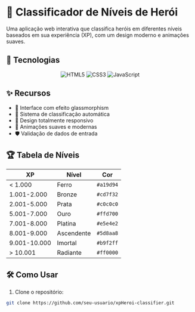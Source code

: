 # 🦸 Classificador de Níveis de Herói

Uma aplicação web interativa que classifica heróis em diferentes níveis baseados em sua experiência (XP), com um design moderno e animações suaves.

## 🚀 Tecnologias

<div align="center">
  <img src="https://img.shields.io/badge/HTML5-E34F26?style=for-the-badge&logo=html5&logoColor=white" alt="HTML5">
  <img src="https://img.shields.io/badge/CSS3-1572B6?style=for-the-badge&logo=css3&logoColor=white" alt="CSS3">
  <img src="https://img.shields.io/badge/JavaScript-F7DF1E?style=for-the-badge&logo=javascript&logoColor=black" alt="JavaScript">
</div>

## ✨ Recursos

- 🌈 Interface com efeito glassmorphism
- 🎯 Sistema de classificação automática
- 📱 Design totalmente responsivo
- 🚀 Animações suaves e modernas
- 🛡️ Validação de dados de entrada

## 🏆 Tabela de Níveis

| XP            | Nível      | Cor          |
|---------------|-----------|--------------|
| < 1.000       | Ferro     | `#a19d94`    |
| 1.001-2.000   | Bronze    | `#cd7f32`    |
| 2.001-5.000   | Prata     | `#c0c0c0`    |
| 5.001-7.000   | Ouro      | `#ffd700`    |
| 7.001-8.000   | Platina   | `#e5e4e2`    |
| 8.001-9.000   | Ascendente| `#5d8aa8`    |
| 9.001-10.000  | Imortal   | `#b9f2ff`    |
| > 10.001      | Radiante  | `#ff0000`    |

## 🛠️ Como Usar

1. Clone o repositório:
```bash
git clone https://github.com/seu-usuario/xpHeroi-classifier.git
